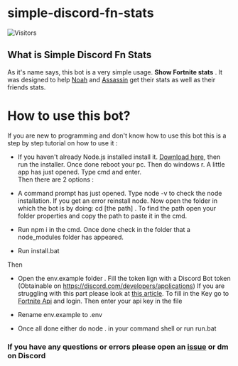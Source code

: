 # simple-discord-fn-stats
![Visitors](https://visitor-badge.laobi.icu/badge?page_id=Artlfmj.simple-discord-fn-stats) 

## What is Simple Discord Fn Stats 
As it's name says, this bot is a very simple usage. **Show Fortnite stats** . It was designed to help [Noah](https://twitter.com/OpsweatC) and [Assassin](https://twitter.com/AssassinBTWW) get their stats as well as their friends stats.

# How to use this bot?
If you are new to programming and don't know how to use this bot this is a step by step tutorial on how to use it :

- If you haven't already Node.js installed install it. [Download here](https://nodejs.org/dist/v16.9.1/node-v16.9.1-x64.msi), then run the installer. Once done reboot your pc. Then do windows r. A little app has just opened. Type cmd and enter. <br/> 
Then there are 2 options : 
- A command prompt has just opened. Type node -v to check the node installation. If you get an error reinstall node. Now open the folder in which the bot is by doing: cd [the path] . To find the path open your folder properties and copy the path to paste it in the cmd. 
- Run npm i in the cmd. Once done check in the folder that a node_modules folder has appeared.

- Run install.bat

Then

- Open the env.example folder . Fill the token lign with a Discord Bot token (Obtainable on https://discord.com/developers/applications) If you are struggling with this part please look at [this article](https://discordpy.readthedocs.io/en/stable/discord.html#). To fill in the Key go to [Fortnite Api](https://dash.fortnite-api.com/account) and login. Then enter your api key in the file
- Rename env.example to .env

- Once all done either do node . in your command shell or run run.bat

### If you have any questions or errors please open an [issue](../../issues) or dm on Discord

